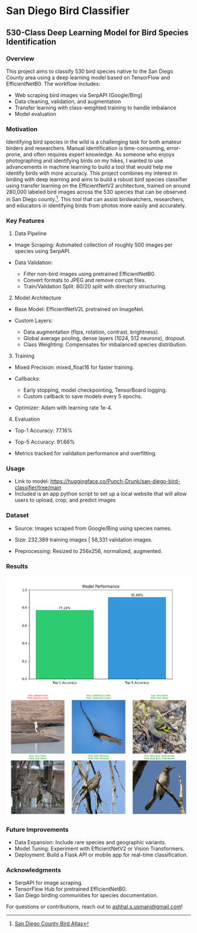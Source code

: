 # San Diego Bird Classifier
## 530-Class Deep Learning Model for Bird Species Identification

### Overview
This project aims to classify 530 bird species native to the San Diego County area using a deep learning model based on TensorFlow and EfficientNetB0. The workflow includes:
- Web scraping bird images via SerpAPI (Google/Bing)
- Data cleaning, validation, and augmentation
- Transfer learning with class-weighted training to handle imbalance
- Model evaluation

### Motivation
Identifying bird species in the wild is a challenging task for both amateur birders and researchers. Manual identification is time-consuming, error-prone, and often requires expert knowledge. As someone who enjoys photographing and identifying birds on my hikes, I wanted to use advancements in machine learning to build a tool that would help me identify birds with more accuracy. This project combines my interest in birding with deep learning and aims to build a robust bird species classifier using transfer learning on the EfficientNetV2 architecture, trained on around 280,000 labeled bird images across the 530 species that can be observed in San Diego county.[^1].
This tool that can assist birdwatchers, researchers, and educators in identifying birds from photos more easily and accurately.

[^1]: [San Diego County Bird Atlas](https://sdplantatlas.org/BirdAtlas/BirdPages.aspx)


### Key Features
1. Data Pipeline
- Image Scraping: Automated collection of roughly 500 images per species using SerpAPI.

- Data Validation:
  - Filter non-bird images using pretrained EfficientNetB0.
  - Convert formats to JPEG and remove corrupt files.
  - Train/Validation Split: 80/20 split with directory structuring.

2. Model Architecture
- Base Model: EfficientNetV2L pretrained on ImageNet.

- Custom Layers:
  - Data augmentation (flips, rotation, contrast, brightness).
  - Global average pooling, dense layers (1024, 512 neurons), dropout.
  - Class Weighting: Compensates for imbalanced species distribution.

3. Training
- Mixed Precision: mixed_float16 for faster training.

- Callbacks:
  - Early stopping, model checkpointing, TensorBoard logging.
  - Custom callback to save models every 5 epochs.

- Optimizer: Adam with learning rate 1e-4.

4. Evaluation
- Top-1 Accuracy: 77.16%

- Top-5 Accuracy: 91.66%

- Metrics tracked for validation performance and overfitting.

### Usage
- Link to model: https://huggingface.co/Punch-Drunk/san-diego-bird-classifier/tree/main
- Included is an app python script to set up a local website that will allow users to upload, crop, and predict images
### Dataset
- Source: Images scraped from Google/Bing using species names.

- Size: 232,389 training images | 58,331 validation images.

- Preprocessing: Resized to 256x256, normalized, augmented.

### Results
![accuracy](images/model_performance.png)
![sample predictions](images/sample_predictions.png)

### Future Improvements
- Data Expansion: Include rare species and geographic variants.
- Model Tuning: Experiment with EfficientNetV2 or Vision Transformers.
- Deployment: Build a Flask API or mobile app for real-time classification.

### Acknowledgments
- SerpAPI for image scraping.
- TensorFlow Hub for pretrained EfficientNetB0.
- San Diego birding communities for species documentation.

For questions or contributions, reach out to ashhal.s.usmani@gmail.com!
